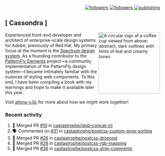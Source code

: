 <p align="right"><a rel="me" href="https://front-end.social/@castastrophe">
    <img alt="followers" title="Follow me on Mastodon" src="https://img.shields.io/mastodon/follow/109297102751309835?domain=https%3A%2F%2Ffront-end.social&label=Follow&logo=mastodon&logoColor=white&style=for-the-badge&labelColor=008080&color=006969"/></a>
  <a href="https://codepen.io/castastrophe/">
    <img alt="followers" title="Follow me on CodePen" src="https://img.shields.io/badge/16-1?color=640464&labelColor=7c007c&style=for-the-badge&logo=codepen&label=Follow"/></a>
<a href="https://castastrophe.medium.com/">
    <img alt="publishing" title="View articles on Medium" src="https://img.shields.io/badge/107-1?color=666&labelColor=444&label=subscribe&logo=medium&logoColor=white&style=for-the-badge"/></a>
</p>

## [&nbsp;Cassondra&nbsp;]

<img align="right" src="https://github-production-user-asset-6210df.s3.amazonaws.com/1840295/253016758-ba468774-1cd3-42c2-8f43-947b5eeb5edf.png" height="200" alt="A circular logo of a coffee cup viewed from above; abstract, dark outlines with hints of teal and creamy tones">

Experienced front-end developer and architect of enterprise-scale design systems for Adobe; previously of Red Hat. My primary focus at the moment is the [Spectrum design system](https://github.com/adobe/spectrum-css). As a founding contributor to the [PatternFly&nbsp;Elements](https://github.com/patternfly/patternfly-elements) project&mdash;a community implementation of the PatternFly design system&mdash;I became intimately familiar with the nuances of styling web components. To this end, I have been compiling a book with my learnings and hope to make it available later this year.

Visit [allons-y.llc](http://allons-y.llc/) for more about how we might work together!

### Recent activity

<!--START_SECTION:activity-->
1. 🎉 Merged PR [#10](https://github.com/castastrophe/glob-concat-cli/pull/10) in [castastrophe/glob-concat-cli](https://github.com/castastrophe/glob-concat-cli)
2. 🗣 Commented on [#31](https://github.com/castastrophe/postcss-custom-prop-sorting/pull/31#issuecomment-1771571765) in [castastrophe/postcss-custom-prop-sorting](https://github.com/castastrophe/postcss-custom-prop-sorting)
3. 🎉 Merged PR [#26](https://github.com/castastrophe/postcss-droproot/pull/26) in [castastrophe/postcss-droproot](https://github.com/castastrophe/postcss-droproot)
4. 🎉 Merged PR [#28](https://github.com/castastrophe/postcss-rgb-mapping/pull/28) in [castastrophe/postcss-rgb-mapping](https://github.com/castastrophe/postcss-rgb-mapping)
5. 🎉 Merged PR [#36](https://github.com/castastrophe/postcss-strip-comments/pull/36) in [castastrophe/postcss-strip-comments](https://github.com/castastrophe/postcss-strip-comments)
<!--END_SECTION:activity-->

